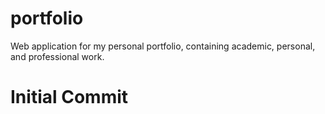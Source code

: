 # portfolio

Web application for my personal portfolio, containing academic, personal, and professional work.

# Initial Commit

